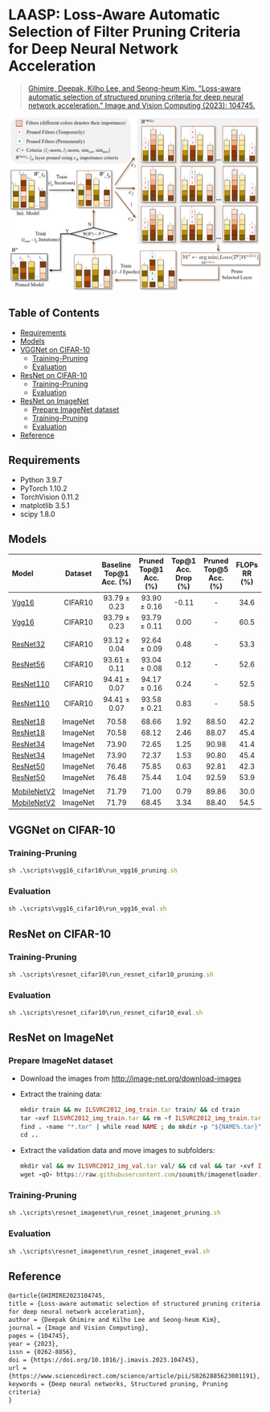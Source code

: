 # LAASP: Loss-Aware Automatic Selection of Filter Pruning Criteria for Deep Neural Network Acceleration 

> [Ghimire, Deepak, Kilho Lee, and Seong-heum Kim. "Loss-aware automatic selection of structured pruning criteria for deep neural network acceleration." Image and Vision Computing (2023): 104745.](https://www.sciencedirect.com/science/article/pii/S0262885623001191)

![alt text](images/LAASP_flyer.png)

## Table of Contents

- [Requirements](#requirements)
- [Models](#models)
- [VGGNet on CIFAR-10](#vggnet-on-cifar-10)
  - [Training-Pruning](#training-pruning)
  - [Evaluation](#evaluation)
- [ResNet on CIFAR-10](#resnet-on-cifar-10)
  - [Training-Pruning](#training-pruning-1)
  - [Evaluation](#evaluation-1)
- [ResNet on ImageNet](#resnet-on-imagenet)
  - [Prepare ImageNet dataset](#prepare-imagenet-dataset)
  - [Training-Pruning](#training-pruning-2)
  - [Evaluation](#evaluation-2)
- [Reference](#reference)

## Requirements
- Python 3.9.7
- PyTorch 1.10.2
- TorchVision 0.11.2
- matplotlib 3.5.1
- scipy 1.8.0

## Models

| Model        | Dataset | Baseline Top@1 Acc. (%) | Pruned Top@1 Acc. (%) | Top@1 Acc. Drop (%) | Pruned Top@5 Acc. (%) | FLOPs RR (%)| 
|:--------------|:-------:|:-----------------------:|:---------------------:|:-------------------:|:---------------------:|:-----------:|
| [Vgg16](https://drive.google.com/drive/folders/1y29ViTn50rBheigpRqqhoFbqBdlot0m0?usp=sharing)         | CIFAR10 |  93.79 ± 0.23           | 93.90 ± 0.16          | -0.11               | -                    | 34.6         |
| [Vgg16](https://drive.google.com/drive/folders/1L41gwRmOZlAXO6H07SAZEtGXjdlBdHFo?usp=sharing)        | CIFAR10 |  93.79 ± 0.23           | 93.79 ± 0.11          | 0.00                | -                    | 60.5         |
|         |  |   |              |         | | | 
| [ResNet32](https://drive.google.com/drive/folders/1Lu4it1XjvnluZpno3mzoQgl9YELVwQuO?usp=sharing)     | CIFAR10 | 93.12 ± 0.04            | 92.64 ± 0.09          | 0.48                | -                    | 53.3         |
| [ResNet56](https://drive.google.com/drive/folders/1LvWNBparWqcSAfBJecukR94BwMcHcYhZ?usp=sharing)     | CIFAR10 | 93.61 ± 0.11            | 93.04 ± 0.08          | 0.12                | -                    | 52.6         |
| [ResNet110](https://drive.google.com/drive/folders/1LwXjwQcdiz4eIPprpSOUCoUG7yX8O3vH?usp=sharing)    | CIFAR10 | 94.41 ± 0.07            | 94.17 ± 0.16          | 0.24                | -                    | 52.5         |
| [ResNet110](https://drive.google.com/drive/folders/1y6WDGzDcrTTSfpB_d0aHWnLHM4lfv9_D?usp=sharing)    | CIFAR10 | 94.41 ± 0.07            | 93.58 ± 0.21          | 0.83                | -                    | 58.5         | 
|         |  |   |              |         | | |
| [ResNet18](https://drive.google.com/drive/folders/1LCsKknuWS81vlHcTxY5B7NIvDQkUf_24?usp=sharing)     | ImageNet | 70.58                  | 68.66                 | 1.92                | 88.50                | 42.2         |
| [ResNet18](https://drive.google.com/drive/folders/1LC_mJ8TK1gx_YQ46KsojR21hG0ixYs-2?usp=sharing)     | ImageNet | 70.58                  | 68.12                 | 2.46                | 88.07                | 45.4         |
| [ResNet34](https://drive.google.com/drive/folders/1LC9JS32vEsl7_GKkDRV83jU4coqmtIIO?usp=sharing)     | ImageNet | 73.90                  | 72.65                 | 1.25                | 90.98                | 41.4         |
| [ResNet34](https://drive.google.com/drive/folders/1LC6IU7V1N8Dw6v3Yj3Z68dESe-ANiv1F?usp=sharing)     | ImageNet | 73.90                  | 72.37                 | 1.53                | 90.80                | 45.4         |
| [ResNet50](https://drive.google.com/drive/folders/1LB-EIZYu69L5L0C1W5jmP62FVYxgPpIT?usp=sharing)     | ImageNet | 76.48                  | 75.85                 | 0.63                | 92.81                | 42.3         | 
| [ResNet50](https://drive.google.com/drive/folders/1L5mIhmNxHMW1gnVSkmsJl14bQPnP_tJc?usp=sharing)     | ImageNet | 76.48                  | 75.44                 | 1.04                | 92.59                | 53.9         | 
|         |  |   |              |         | | | 
| [MobileNetV2](https://drive.google.com/drive/folders/1zt4JcPSlkJjJARDei2f0cSy-4WBeXEDv?usp=sharing)  | ImageNet | 71.79                  | 71.00                 | 0.79                | 89.86                | 30.0         |
| [MobileNetV2](https://drive.google.com/drive/folders/1ztFsVI87toRPOKywqpENR4ubGS7Gj9vt?usp=sharing)  | ImageNet | 71.79                  | 68.45                 | 3.34                | 88.40                | 54.5         |

## VGGNet on CIFAR-10

### Training-Pruning

```ruby
sh .\scripts\vgg16_cifar10\run_vgg16_pruning.sh
```

### Evaluation

```ruby
sh .\scripts\vgg16_cifar10\run_vgg16_eval.sh
```

## ResNet on CIFAR-10

### Training-Pruning

```ruby
sh .\scripts\resnet_cifar10\run_resnet_cifar10_pruning.sh
```

### Evaluation

```ruby
sh .\scripts\resnet_cifar10\run_resnet_cifar10_eval.sh  
```

## ResNet on ImageNet

### Prepare ImageNet dataset

- Download the images from http://image-net.org/download-images

- Extract the training data:

  ```ruby
  mkdir train && mv ILSVRC2012_img_train.tar train/ && cd train
  tar -xvf ILSVRC2012_img_train.tar && rm -f ILSVRC2012_img_train.tar
  find . -name "*.tar" | while read NAME ; do mkdir -p "${NAME%.tar}"; tar -xvf "${NAME}" -C "${NAME%.tar}"; rm -f "${NAME}"; done
  cd ..
  ```

- Extract the validation data and move images to subfolders:

  ```ruby
  mkdir val && mv ILSVRC2012_img_val.tar val/ && cd val && tar -xvf ILSVRC2012_img_val.tar
  wget -qO- https://raw.githubusercontent.com/soumith/imagenetloader.torch/master/valprep.sh | bash
  ```

### Training-Pruning

```ruby
sh .\scripts\resnet_imagenet\run_resnet_imagenet_pruning.sh
```

### Evaluation

```ruby
sh .\scripts\resnet_imagenet\run_resnet_imagenet_eval.sh
```

## Reference

```
@article{GHIMIRE2023104745,
title = {Loss-aware automatic selection of structured pruning criteria for deep neural network acceleration},
author = {Deepak Ghimire and Kilho Lee and Seong-heum Kim},
journal = {Image and Vision Computing},
pages = {104745},
year = {2023},
issn = {0262-8856},
doi = {https://doi.org/10.1016/j.imavis.2023.104745},
url = {https://www.sciencedirect.com/science/article/pii/S0262885623001191},
keywords = {Deep neural networks, Structured pruning, Pruning criteria}
}
```